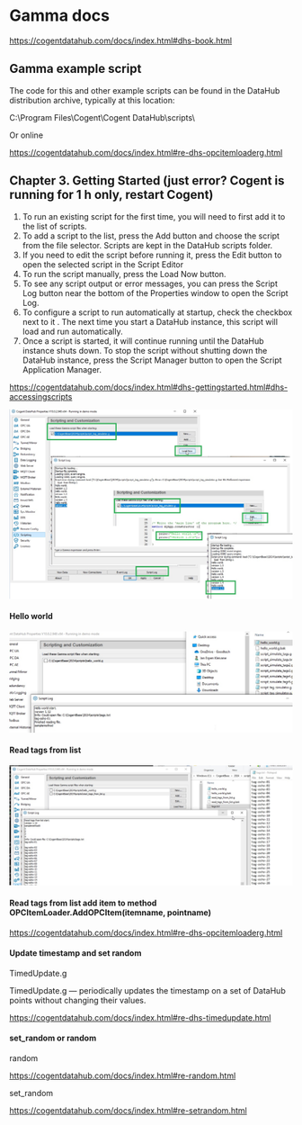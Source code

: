 # Gamma docs

https://cogentdatahub.com/docs/index.html#dhs-book.html

## Gamma example script

The code for this and other example scripts can be found in the DataHub distribution archive, typically at this location:

C:\Program Files\Cogent\Cogent DataHub\scripts\

Or online

https://cogentdatahub.com/docs/index.html#re-dhs-opcitemloaderg.html


## Chapter 3. Getting Started (just error? Cogent is running for 1 h only, restart Cogent)


1. To run an existing script for the first time, you will need to first add it to the list of scripts.
2. To add a script to the list, press the Add button and choose the script from the file selector. 
    Scripts are kept in the DataHub scripts folder.
3. If you need to edit the script before running it, press the Edit button to open the selected script in the Script Editor
4. To run the script manually, press the Load Now button.
5. To see any script output or error messages, you can press the Script Log button near the bottom of the Properties window to open the Script Log.
6. To configure a script to run automatically at startup, check the checkbox next to it . The next time you start a DataHub instance, this script will load and run automatically.
7. Once a script is started, it will continue running until the DataHub instance shuts down. To stop the script without shutting down the DataHub instance, press the Script Manager button to open the Script Application Manager.


https://cogentdatahub.com/docs/index.html#dhs-gettingstarted.html#dhs-accessingscripts


![Test edit and run](https://github.com/spawnmarvel/quickguides/blob/main/cogent-gamma/images/test_edit_run.jpg)

#### Hello world

![Hello world](https://github.com/spawnmarvel/quickguides/blob/main/cogent-gamma/images/hello_world.jpg)

#### Read tags from list

![Read tags from list](https://github.com/spawnmarvel/quickguides/blob/main/cogent-gamma/images/read_tags_from_list.jpg)



#### Read tags from list add item to method OPCItemLoader.AddOPCItem(itemname, pointname)

https://cogentdatahub.com/docs/index.html#re-dhs-opcitemloaderg.html


#### Update timestamp and set random

TimedUpdate.g

TimedUpdate.g — periodically updates the timestamp on a set of DataHub points without changing their values.


https://cogentdatahub.com/docs/index.html#re-dhs-timedupdate.html



#### set_random or random

random

https://cogentdatahub.com/docs/index.html#re-random.html

set_random

https://cogentdatahub.com/docs/index.html#re-setrandom.html





